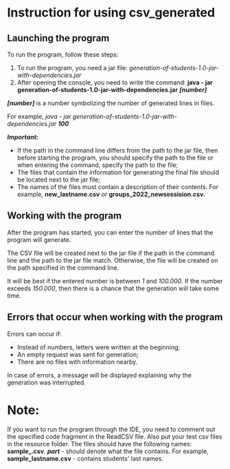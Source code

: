 # Instruction for using csv_generated
## Launching the program

To run the program, follow these steps:
1. To run the program, you need a jar file: *generation-of-students-1.0-jar-with-dependencies.jar*
2. After opening the console, you need to write the command: **java - jar generation-of-students-1.0-jar-with-dependencies.jar** ***[number]***

***[number]*** is a number symbolizing the number of generated lines in files.

For example, *java - jar generation-of-students-1.0-jar-with-dependencies.jar* ***100***

***Important:*** 
- If the path in the command line differs from the path to the jar file, then before starting the program, 
you should specify the path to the file or when entering the command, specify the path to the file;
- The files that contain the information for generating the final file should be located next to the jar file;
- The names of the files must contain a description of their contents. For example, **new_lastname.csv** or **groups_2022_newsessision.csv**.
## Working with the program

After the program has started, you can enter the number of lines that the program will generate.

The CSV file will be created next to the jar file if the path in the command line and the path to the jar file match. Otherwise, the file will be created on the path specified in the command line.

It will be best if the entered number is between *1* and *100.000*. 
If the number exceeds *150.000*, then there is a chance that the generation will take some time.

## Errors that occur when working with the program

Errors can occur if:
- Instead of numbers, letters were written at the beginning;
- An empty request was sent for generation;
- There are no files with information nearby.

In case of errors, a message will be displayed explaining why the generation was interrupted.

# Note:
If you want to run the program through the IDE, you need to comment out the specified code fragment in the ReadCSV file. Also put your test csv files in the resource folder. The files should have the following names: **sample_*<part>*.csv**. ***part*** - should denote what the file contains. For example, **sample_lastname.csv** - contains students' last names.

